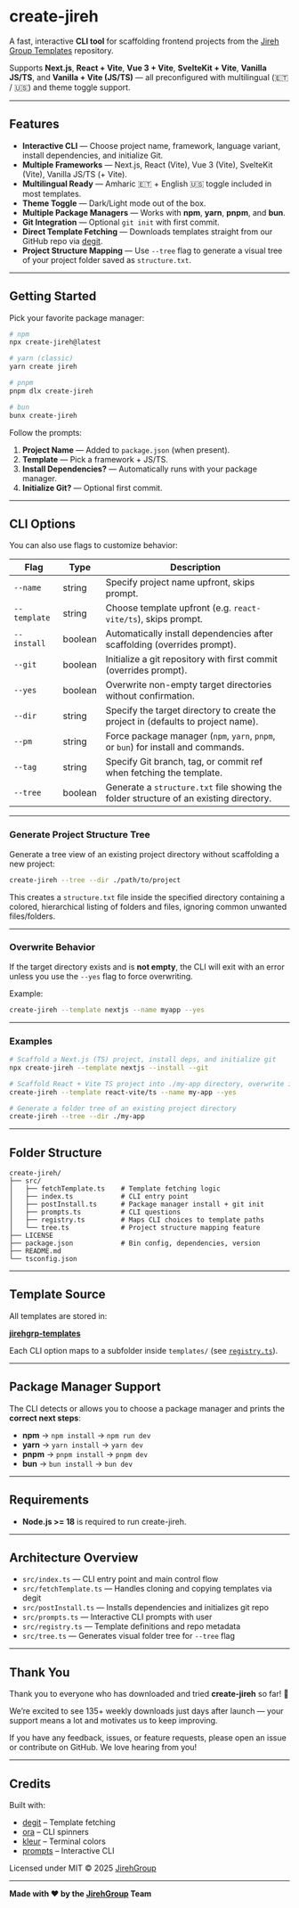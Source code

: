 # create-jireh

A fast, interactive **CLI tool** for scaffolding frontend projects from the [Jireh Group Templates](https://github.com/jirehgrp-org/jirehgrp-templates) repository.

Supports **Next.js**, **React + Vite**, **Vue 3 + Vite**, **SvelteKit + Vite**, **Vanilla JS/TS**, and **Vanilla + Vite (JS/TS)** — all preconfigured with multilingual (🇪🇹 / 🇺🇸) and theme toggle support.

---

## Features

* **Interactive CLI** — Choose project name, framework, language variant, install dependencies, and initialize Git.
* **Multiple Frameworks** — Next.js, React (Vite), Vue 3 (Vite), SvelteKit (Vite), Vanilla JS/TS (+ Vite).
* **Multilingual Ready** — Amharic 🇪🇹 + English 🇺🇸 toggle included in most templates.
* **Theme Toggle** — Dark/Light mode out of the box.
* **Multiple Package Managers** — Works with **npm**, **yarn**, **pnpm**, and **bun**.
* **Git Integration** — Optional `git init` with first commit.
* **Direct Template Fetching** — Downloads templates straight from our GitHub repo via [degit](https://github.com/Rich-Harris/degit).
* **Project Structure Mapping** — Use `--tree` flag to generate a visual tree of your project folder saved as `structure.txt`.

---

## Getting Started

Pick your favorite package manager:

```bash
# npm
npx create-jireh@latest

# yarn (classic)
yarn create jireh

# pnpm
pnpm dlx create-jireh

# bun
bunx create-jireh
```

Follow the prompts:

1. **Project Name** — Added to `package.json` (when present).
2. **Template** — Pick a framework + JS/TS.
3. **Install Dependencies?** — Automatically runs with your package manager.
4. **Initialize Git?** — Optional first commit.

---

## CLI Options

You can also use flags to customize behavior:

| Flag         | Type    | Description                                                                            |
| ------------ | ------- | -------------------------------------------------------------------------------------- |
| `--name`     | string  | Specify project name upfront, skips prompt.                                            |
| `--template` | string  | Choose template upfront (e.g. `react-vite/ts`), skips prompt.                          |
| `--install`  | boolean | Automatically install dependencies after scaffolding (overrides prompt).               |
| `--git`      | boolean | Initialize a git repository with first commit (overrides prompt).                      |
| `--yes`      | boolean | Overwrite non-empty target directories without confirmation.                           |
| `--dir`      | string  | Specify the target directory to create the project in (defaults to project name).      |
| `--pm`       | string  | Force package manager (`npm`, `yarn`, `pnpm`, or `bun`) for install and commands.      |
| `--tag`      | string  | Specify Git branch, tag, or commit ref when fetching the template.                     |
| `--tree`     | boolean | Generate a `structure.txt` file showing the folder structure of an existing directory. |

---

### Generate Project Structure Tree

Generate a tree view of an existing project directory without scaffolding a new project:

```bash
create-jireh --tree --dir ./path/to/project
```

This creates a `structure.txt` file inside the specified directory containing a colored, hierarchical listing of folders and files, ignoring common unwanted files/folders.

---

### Overwrite Behavior

If the target directory exists and is **not empty**, the CLI will exit with an error unless you use the `--yes` flag to force overwriting.

Example:

```bash
create-jireh --template nextjs --name myapp --yes
```

---

### Examples

```bash
# Scaffold a Next.js (TS) project, install deps, and initialize git
npx create-jireh --template nextjs --install --git

# Scaffold React + Vite TS project into ./my-app directory, overwrite if exists
create-jireh --template react-vite/ts --name my-app --yes

# Generate a folder tree of an existing project directory
create-jireh --tree --dir ./my-app
```

---

## Folder Structure

```plaintext
create-jireh/
├── src/
│   ├── fetchTemplate.ts    # Template fetching logic
│   ├── index.ts            # CLI entry point
│   ├── postInstall.ts      # Package manager install + git init
│   ├── prompts.ts          # CLI questions
│   ├── registry.ts         # Maps CLI choices to template paths
│   └── tree.ts             # Project structure mapping feature
├── LICENSE
├── package.json            # Bin config, dependencies, version
├── README.md
└── tsconfig.json
```

---

## Template Source

All templates are stored in:

**[jirehgrp-templates](https://github.com/jirehgrp-org/jirehgrp-templates)**

Each CLI option maps to a subfolder inside `templates/` (see [`registry.ts`](src/registry.ts)).

---

## Package Manager Support

The CLI detects or allows you to choose a package manager and prints the **correct next steps**:

* **npm** → `npm install` → `npm run dev`
* **yarn** → `yarn install` → `yarn dev`
* **pnpm** → `pnpm install` → `pnpm dev`
* **bun** → `bun install` → `bun dev`

---

## Requirements

* **Node.js >= 18** is required to run create-jireh.

---

## Architecture Overview

* `src/index.ts` — CLI entry point and main control flow
* `src/fetchTemplate.ts` — Handles cloning and copying templates via degit
* `src/postInstall.ts` — Installs dependencies and initializes git repo
* `src/prompts.ts` — Interactive CLI prompts with user
* `src/registry.ts` — Template definitions and repo metadata
* `src/tree.ts` — Generates visual folder tree for `--tree` flag

---

## Thank You

Thank you to everyone who has downloaded and tried **create-jireh** so far! 🚀

We’re excited to see 135+ weekly downloads just days after launch — your support means a lot and motivates us to keep improving.

If you have any feedback, issues, or feature requests, please open an issue or contribute on GitHub. We love hearing from you!

---

## Credits

Built with:

* [degit](https://github.com/Rich-Harris/degit) – Template fetching
* [ora](https://github.com/sindresorhus/ora) – CLI spinners
* [kleur](https://github.com/lukeed/kleur) – Terminal colors
* [prompts](https://github.com/terkelg/prompts) – Interactive CLI

Licensed under MIT © 2025 [JirehGroup](https://jirehgrp.com)

---

**Made with ❤️ by the [JirehGroup](https://jirehgrp.com) Team**
